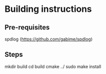 # Building instructions


## Pre-requisites
spdlog (https://github.com/gabime/spdlog)

## Steps
mkdir build
cd build
cmake ../
sudo make install



